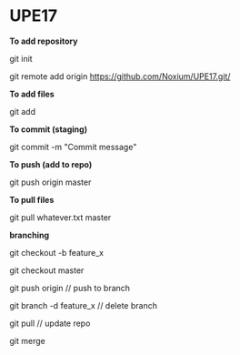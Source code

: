 # UPE17

**To add repository**

git init

git remote add origin https://github.com/Noxium/UPE17.git/

**To add files**

git add <filename>

**To commit (staging)**

git commit -m "Commit message"

**To push (add to repo)**

git push origin master

**To pull files**

git pull whatever.txt master

**branching**

git checkout -b feature_x

git checkout master

git push origin <branch> // push to branch
  
git branch -d feature_x // delete branch

git pull // update repo

git merge <branch>
